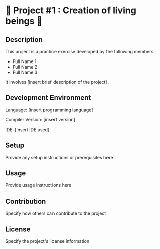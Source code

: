 <!DOCTYPE html>
<html lang="en">
<head>
<meta charset="UTF-8">
<meta name="viewport" content="width=device-width, initial-scale=1.0">


<h1>🌟 Project #1 : Creation of living beings 🌟</h1>

<h2>Description</h2>
<p>This project is a practice exercise developed by the following members:</p>
<ul>
  <li>Full Name 1</li>
  <li>Full Name 2</li>
  <li>Full Name 3</li>
</ul>
<p>It involves [insert brief description of the project].</p>

<h2>Development Environment</h2>
<p>Language: [insert programming language]</p>
<p>Compiler Version: [insert version]</p>
<p>IDE: [insert IDE used]</p>

<h2>Setup</h2>
<p>Provide any setup instructions or prerequisites here</p>

<h2>Usage</h2>
<p>Provide usage instructions here</p>

<h2>Contribution</h2>
<p>Specify how others can contribute to the project</p>

<h2>License</h2>
<p>Specify the project's license information</p>

</body>
</html>
